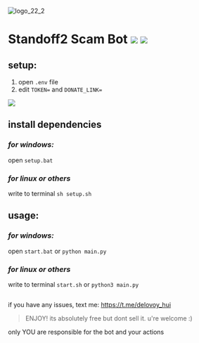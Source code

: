 ![logo_22_2](https://github.com/Vlad2030/Standoff2-scam-bot/blob/main/images/logo_22_2.jpg)

# Standoff2 Scam Bot ![](https://img.shields.io/badge/Python-316192?style=for-the-badge&logo=python&logoColor=white&color=3776AB) ![](https://img.shields.io/badge/Aiogram-316192?style=for-the-badge&logo=aiohttp&logoColor=white&color=3776AB)


## setup:
1. open `.env` file
2. edit `TOKEN=` and `DONATE_LINK=`

![](https://github.com/Vlad2030/Standoff2-scam-bot/blob/main/images/env.png)

## install dependencies
### *for windows:*
open `setup.bat`
### *for linux or others*
write to terminal `sh setup.sh`

## usage:
### *for windows:*
open `start.bat` or `python main.py`

### *for linux or others*
write to terminal `start.sh` or `python3 main.py`

##
if you have any issues, text me: https://t.me/delovoy_hui

> ENJOY! its absolutely free but dont sell it. u're welcome :)

only YOU are responsible for the bot and your actions
